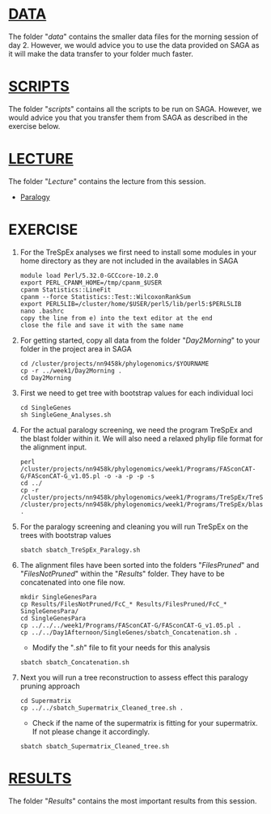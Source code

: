# [DATA](data)
The folder "_data_" contains the smaller data files for the morning session of day 2. However, we would advice you to use the data provided on SAGA as it will make the data transfer to your folder much faster. 

# [SCRIPTS](scripts)
The folder "_scripts_" contains all the scripts to be run on SAGA. However, we would advice you that you transfer them from SAGA as described in the exercise below.

# [LECTURE](Lecture)
The folder "_Lecture_" contains the lecture from this session.
* [Paralogy](https://github.com/ForBioPhylogenomics/tutorials/blob/main/week1_day2_morning/Lecture/Day2_01_Paralogy.pdf)

# EXERCISE
1. For the TreSpEx analyses we first need to install some modules in your home directory as they are not included in the availables in SAGA<br>

	```
	module load Perl/5.32.0-GCCcore-10.2.0
	export PERL_CPANM_HOME=/tmp/cpanm_$USER
	cpanm Statistics::LineFit
	cpanm --force Statistics::Test::WilcoxonRankSum
	export PERL5LIB=/cluster/home/$USER/perl5/lib/perl5:$PERL5LIB
	nano .bashrc
	copy the line from e) into the text editor at the end
	close the file and save it with the same name
	```
	
2. For getting started, copy all data from the folder "_Day2Morning_" to your folder in the project area in SAGA<nr>
	
	```
	cd /cluster/projects/nn9458k/phylogenomics/$YOURNAME
	cp -r ../week1/Day2Morning .
	cd Day2Morning
	```
	
3. First we need to get tree with bootstrap values for each individual loci<br>
	
	```
	cd SingleGenes
	sh SingleGene_Analyses.sh
	```
	
4. For the actual paralogy screening, we need the program TreSpEx and the blast folder within it. We will also need a relaxed phylip file format for the alignment input.<br>
	
	```
	perl /cluster/projects/nn9458k/phylogenomics/week1/Programs/FASconCAT-G/FASconCAT-G_v1.05.pl -o -a -p -p -s
	cd ../
	cp -r /cluster/projects/nn9458k/phylogenomics/week1/Programs/TreSpEx/TreSpEx.v1.2_SAGA.pl /cluster/projects/nn9458k/phylogenomics/week1/Programs/TreSpEx/blast .
	```
	
5. For the paralogy screening and cleaning you will run TreSpEx on the trees with bootstrap values<br>
	
	```
	sbatch sbatch_TreSpEx_Paralogy.sh
	```
	
6. The alignment files have been sorted into the folders "_FilesPruned_" and "_FilesNotPruned_" within the "_Results_" folder. They have to be concatenated into one file now.<br>
	
	```
	mkdir SingleGenesPara
	cp Results/FilesNotPruned/FcC_* Results/FilesPruned/FcC_* SingleGenesPara/
	cd SingleGenesPara
	cp ../../../week1/Programs/FASconCAT-G/FASconCAT-G_v1.05.pl .
	cp ../../Day1Afternoon/SingleGenes/sbatch_Concatenation.sh .
	```
	
	* Modify the "_.sh_" file to fit your needs for this analysis
	
	```
	sbatch sbatch_Concatenation.sh
	```
	
7. Next you will run a tree reconstruction to assess effect this paralogy pruning approach<br>
	
	```
	cd Supermatrix
	cp ../../sbatch_Supermatrix_Cleaned_tree.sh .
	```
	
	* Check if the name of the supermatrix is fitting for your supermatrix. If not please change it accordingly.
	
	```
	sbatch sbatch_Supermatrix_Cleaned_tree.sh
	```

# [RESULTS](Results)
The folder "_Results_" contains the most important results from this session.
